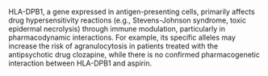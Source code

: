 HLA-DPB1, a gene expressed in antigen-presenting cells, primarily affects drug hypersensitivity reactions (e.g., Stevens-Johnson syndrome, toxic epidermal necrolysis) through immune modulation, particularly in pharmacodynamic interactions. For example, its specific alleles may increase the risk of agranulocytosis in patients treated with the antipsychotic drug clozapine, while there is no confirmed pharmacogenetic interaction between HLA-DPB1 and aspirin.